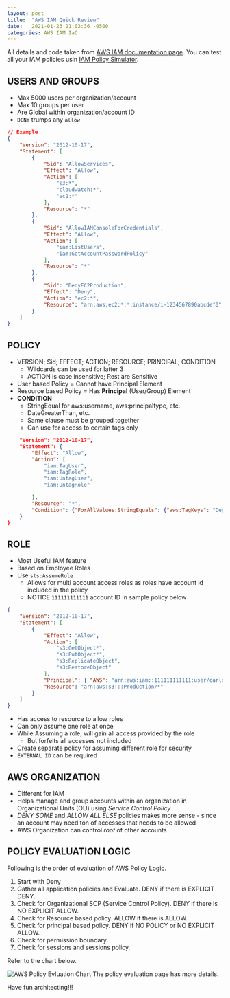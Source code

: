 ```yaml
---
layout: post
title:  "AWS IAM Quick Review"
date:   2021-01-23 21:03:36 -0500
categories: AWS IAM IaC
---
```

All details and code taken from [AWS IAM documentation page](https://docs.aws.amazon.com/IAM/latest/UserGuide/introduction.html). You can  test all your IAM policies usin [IAM Policy Simulator](https://policysim.aws.amazon.com/).

## USERS AND GROUPS
* Max 5000 users per organization/account
* Max 10 groups per user
* Are Global within organization/account ID
* `DENY` trumps any `allow`
 
```json
// Example
{
    "Version": "2012-10-17",
    "Statement": [
        {
            "Sid": "AllowServices",
            "Effect": "Allow",
            "Action": [
                "s3:*",
                "cloudwatch:*",
                "ec2:*"
            ],
            "Resource": "*"
        },
        {
            "Sid": "AllowIAMConsoleForCredentials",
            "Effect": "Allow",
            "Action": [
                "iam:ListUsers",
                "iam:GetAccountPasswordPolicy"
            ],
            "Resource": "*"
        },
        {
            "Sid": "DenyEC2Production",
            "Effect": "Deny",
            "Action": "ec2:*",
            "Resource": "arn:aws:ec2:*:*:instance/i-1234567890abcdef0"
        }
    ]
}
```

## POLICY
* VERSION; Sid; EFFECT; ACTION; RESOURCE; PRINCIPAL; CONDITION
  * Wildcards can be used for latter 3
  * ACTION is case insensitive; Rest are Sensitive
* User based Policy = Cannot have Principal Element
* Resource based Policy = Has **Principal** (User/Group) Element
* **CONDITION**
  *  StringEqual for aws:username, aws:principaltype, etc.
  *  DateGreaterThan, etc.
  *  Same clause must be grouped together
  *  Can use for access to certain tags only
```json {
    "Version": "2012-10-17",
    "Statement": {
        "Effect": "Allow",
        "Action": [
            "iam:TagUser",
            "iam:TagRole",
            "iam:UntagUser",
            "iam:UntagRole"

        ],
        "Resource": "*",
        "Condition": {"ForAllValues:StringEquals": {"aws:TagKeys": "Department"}}
    }
}
```

## ROLE
* Most Useful IAM feature
* Based on Employee Roles
* Use `sts:AssumeRole`
  * Allows for multi account access roles as roles have account id included in the policy
  * NOTICE `111111111111` account ID in sample policy below
```json
{
    "Version": "2012-10-17",
    "Statement": [
        {
            "Effect": "Allow",
            "Action": [
                "s3:GetObject*",
                "s3:PutObject*",
                "s3:ReplicateObject",
                "s3:RestoreObject"
            ],
            "Principal": { "AWS": "arn:aws:iam::111111111111:user/carlossalazar" },
            "Resource": "arn:aws:s3:::Production/*"
        }
    ]
}
```
* Has access to resource to allow roles
* Can only assume one role at once
* While Assuming a role, will gain all access provided by the role
  * But forfeits all accesses not included
* Create separate policy for assuming different role for security
* `EXTERNAL ID` can be required

## AWS ORGANIZATION
* Different for IAM
* Helps manage and group accounts within an organization in Organizational Units (OU) using *Service Control Policy*
* *DENY SOME* and *ALLOW ALL ELSE* policies makes more sense - since an account may need ton of accesses that needs to be allowed
* AWS Organization can control *root* of other accounts

## POLICY EVALUATION LOGIC
Following is the order of evaluation of AWS Policy Logic.
1. Start with Deny
2. Gather all application policies and Evaluate. DENY if there is EXPLICIT DENY.
3. Check for Organizational SCP (Service Control Policy). DENY if there is NO EXPLICIT ALLOW.
4. Check for Resource based policy. ALLOW if there is ALLOW.
5. Check for principal based policy. DENY if NO POLICY or NO EXPLICIT ALLOW.
6. Check for permission boundary.
7. Check for sessions and sessions policy.

Refer to the chart below.

![AWS Policy Evluation Chart](https://docs.aws.amazon.com/IAM/latest/UserGuide/images/PolicyEvaluationHorizontal111621.png) The policy evaluation page has more details. 

Have fun architecting!!!
